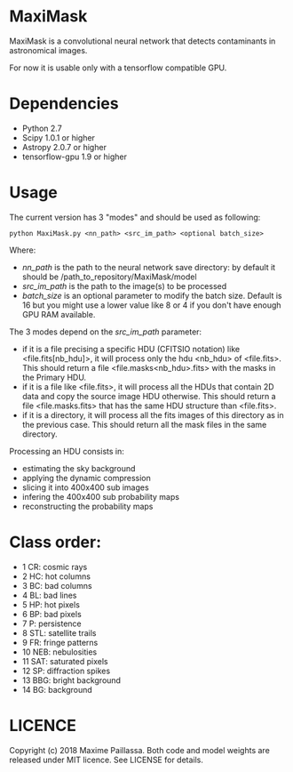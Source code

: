 # MaxiMask
MaxiMask is a convolutional neural network that detects contaminants in astronomical images.

For now it is usable only with a tensorflow compatible GPU.

# Dependencies
* Python 2.7
* Scipy 1.0.1 or higher
* Astropy 2.0.7 or higher
* tensorflow-gpu 1.9 or higher

# Usage
The current version has 3 "modes" and should be used as following:
```
python MaxiMask.py <nn_path> <src_im_path> <optional batch_size>
```
Where:
* _nn_path_ is the path to the neural network save directory: by default it should be /path_to_repository/MaxiMask/model
* _src_im_path_ is the path to the image(s) to be processed
* _batch_size_ is an optional parameter to modify the batch size. Default is 16 but you might use a lower value like 8 or 4 if you don't have enough GPU RAM available.

The 3 modes depend on the _src_im_path_ parameter:
* if it is a file precising a specific HDU (CFITSIO notation) like <file.fits[nb_hdu]>, it will process only the hdu <nb_hdu> of <file.fits>. 
This should return a file <file.masks<nb_hdu>.fits> with the masks in the Primary HDU.
* if it is a file like <file.fits>, it will process all the HDUs that contain 2D data and copy the source image HDU otherwise.
This should return a file <file.masks.fits> that has the same HDU structure than <file.fits>.
* if it is a directory, it will process all the fits images of this directory as in the previous case.
This should return all the mask files in the same directory.

Processing an HDU consists in:
* estimating the sky background
* applying the dynamic compression
* slicing it into 400x400 sub images
* infering the 400x400 sub probability maps
* reconstructing the probability maps

# Class order:
* 1 CR: cosmic rays 
* 2 HC: hot columns
* 3 BC: bad columns
* 4 BL: bad lines
* 5 HP: hot pixels
* 6 BP: bad pixels
* 7 P: persistence
* 8 STL: satellite trails
* 9 FR: fringe patterns
* 10 NEB: nebulosities
* 11 SAT: saturated pixels
* 12 SP: diffraction spikes
* 13 BBG: bright background
* 14 BG: background

# LICENCE
Copyright (c) 2018 Maxime Paillassa. Both code and model weights are released under MIT licence. See LICENSE for details.
